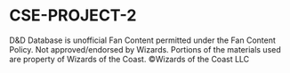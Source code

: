 # CSE-PROJECT-2
D&D Database is unofficial Fan Content permitted under the Fan Content Policy. Not approved/endorsed by Wizards. Portions of the materials used are property of Wizards of the Coast. ©Wizards of the Coast LLC
